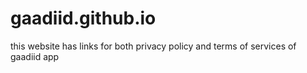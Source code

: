 # gaadiid.github.io
this website has links for both privacy policy and terms of services of gaadiid app
